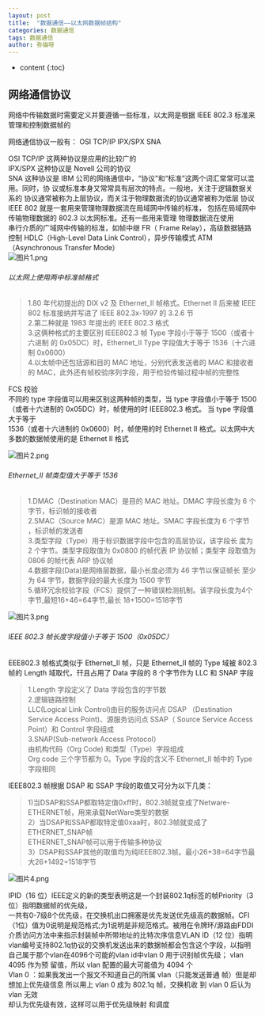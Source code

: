 ```yaml
---
layout: post
title:  "数据通信——以太网数据帧结构"
categories: 数据通信
tags: 数据通信
author: 弥猫呀
---
```




* content
{:toc}








## 网络通信协议

网络中传输数据时需要定义并要遵循一些标准，以太网是根据 IEEE 802.3 标准来管理和控制数据帧的

网络通信协议一般有： OSI TCP/IP IPX/SPX SNA

OSI TCP/IP 这两种协议是应用的比较广的    
IPX/SPX 这种协议是 Novell 公司的协议   
SNA 这种协议是 IBM 公司的网络通信中，“协议”和“标准”这两个词汇常常可以混用。同时，协 议或标准本身又常常具有层次的特点。一般地，关注于逻辑数据关系的 协议通常被称为上层协议，而关注于物理数据流的协议通常被称为低层 协议  
IEEE 802 就是一套用来管理物理数据流在局域网中传输的标准， 包括在局域网中传输物理数据的 802.3 以太网标准。还有一些用来管理 物理数据流在使用  
串行介质的广域网中传输的标准，如帧中继 FR（ Frame Relay），高级数据链路控制 HDLC（High-Level Data Link Control），异步传输模式 ATM（Asynchronous Transfer Mode）  
![图片1.png](https://i.loli.net/2020/01/31/spIwhVA5QMb8ola.png)  

###### 以太网上使用两中标准帧格式

> 1.80 年代初提出的 DIX v2 及 Ethernet_II 帧格式。Ethernet II 后来被 IEEE 802 标准接纳并写进了 IEEE 802.3x-1997 的 3.2.6 节  
> 2.第二种就是 1983 年提出的 IEEE 802.3 格式   
> 3.这俩种格式的主要区别 IEEE802.3 帧 Type 字段小于等于 1500（或者十六进制
的 0x05DC）时，Ethernet_II Type 字段值大于等于 1536（十六进制 0x0600）   
> 4.以太帧中还包括源和目的 MAC 地址，分别代表发送者的 MAC 和接收者 的
MAC，此外还有帧校验序列字段，用于检验传输过程中帧的完整性  

FCS 校验   
不同的 type 字段值可以用来区别这两种帧的类型，当 type 字段值小于等于 1500（或者十六进制的 0x05DC）时，帧使用的时 IEEE802.3 格式。 当 type 字段值大于等于  
1536（或者十六进制的 0x0600）时，帧使用的时 Ethernet II 格式。以太网中大多数的数据帧使用的是 Ethernet II 格式   

![图片2.png](https://i.loli.net/2020/01/31/dbwcSGLoj586ugE.png)  

###### Ethernet_II 帧类型值大于等于 1536

> 1.DMAC（Destination MAC）是目的 MAC 地址。DMAC 字段长度为 6 个字节，标识帧的接收者    
> 2.SMAC（Source MAC）是源 MAC 地址。SMAC 字段长度为 6 个字节 ，标识帧的发送者  
> 3.类型字段（Type）用于标识数据字段中包含的高层协议，该字段长 度为 2 个字节。类型字段取值为 0x0800 的帧代表 IP 协议帧；类型字 段取值为 0806 的帧代表 ARP 协议帧  
> 4.数据字段(Data)是网络层数据，最小长度必须为 46 字节以保证帧长 至少为 64 字节，数据字段的最大长度为 1500 字节  
> 5.循环冗余校验字段（FCS）提供了一种错误检测机制。该字段长度为4个字节,最短16+46=64字节,最长 18+1500=1518字节   

![图片3.png](https://i.loli.net/2020/01/31/hxDmn6V14PCGWqe.png)

###### IEEE 802.3 帧长度字段值小于等于 1500（0x05DC）

EEE802.3 帧格式类似于 Ethernet_II 帧，只是 Ethernet_II 帧的 Type 域被 802.3 帧的 Length 域取代，幵且占用了 Data 字段的 8 个字节作为 LLC 和 SNAP 字段   
> 1.Length 字段定义了 Data 字段包含的字节数  
> 2.逻辑链路控制  
> LLC(Logical Link Control)由目的服务访问点 DSAP （Destination Service Access Point)、源服务访问点 SSAP（ Source Service Access Point）和 Control 字段组成  
> 3.SNAP(Sub-network Access Protocol）   
> 由机构代码（Org Code) 和类型（Type）字段组成   
> Org code 三个字节都为 0。Type 字段的含义不 Ethernet_II 帧中的 Type 字段相同  

IEEE802.3 帧根据 DSAP 和 SSAP 字段的取值又可分为以下几类：       
> 1)当DSAP和SSAP都取特定值0xff时，802.3帧就变成了Netware-ETHERNET帧，用来承载NetWare类型的数据             
2）当DSAP和SSAP都取特定值0xaa时，802.3帧就变成了ETHERNET_SNAP帧      
ETHERNET_SNAP帧可以用于传输多种协议               
3）DSAP和SSAP其他的取值均为纯IEEE802.3帧。最小26+38=64字节最大26+1492=1518字节  

![图片4.png](https://i.loli.net/2020/01/31/LiyT2d9r8gUfcpQ.png)

IPID（16 位）IEEE定义的新的类型表明这是一个封装802.1q标签的帧Priority（3 位）指明数据帧的优先级，  
一共有0-7级8个优先级，在交换机出口拥塞是优先发送优先级高的数据帧。CFI（1位）值为0说明是规范格式;为1说明是非规范格式。被用在令牌环/源路由FDDI介质访问方法中来指示封装帧中所带地址的比特次序信息VLAN ID（12 位）指明vlan编号支持802.1q协议的交换机发送出来的数据帧都会包含这个字段，以指明自己属于那个vlan在4096个可能的vlan id中vlan 0 用于识别帧优先级； vlan 4095 作为预 留值，所以 vlan 配置的最大可能值为 4094 个   
Vlan 0 ：如果我发出一个报文不知道自己的所属 vlan（只能发送普通 帧）但是却想加上优先级信息 所以用上 vlan 0 成为 802.1q 帧，交换机收 到 vlan 0 后认为 vlan 无效  
却认为优先级有效，这样可以用于优先级映射 和调度        
